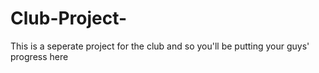 # Club-Project-

This is a seperate project for the club and so you'll be putting your guys' progress here 
